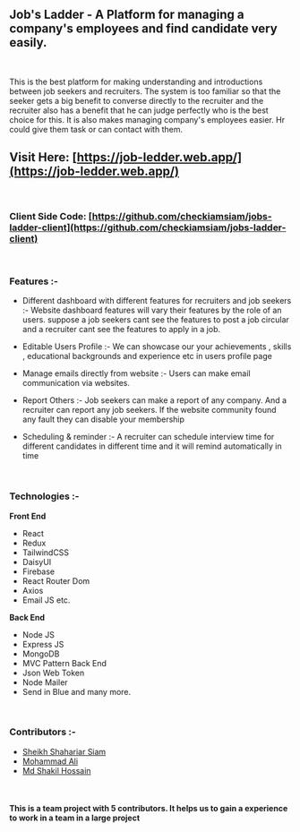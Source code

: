 ## **Job's Ladder** - A Platform for managing a company's employees and find candidate very easily.

<br>

This is the best platform for making understanding and introductions between job seekers and recruiters. The system is too familiar so that the seeker gets a big benefit to converse directly to the recruiter and the recruiter also has a benefit that he can judge perfectly who is the best choice for this. It is also makes managing company's employees easier. Hr could give them task or can contact with them.

## Visit Here: [https://job-ledder.web.app/](https://job-ledder.web.app/)

<br>

### Client Side Code: [https://github.com/checkiamsiam/jobs-ladder-client](https://github.com/checkiamsiam/jobs-ladder-client)

<br>

### **Features :-**

- Different dashboard with different features for recruiters and job seekers :- 
  Website dashboard features will vary their features by the role of an users. suppose a job seekers cant see the features to post a job circular and a recruiter cant see the features to apply in a job.

- Editable Users Profile :- 
  We can showcase our your achievements , skills , educational backgrounds and experience etc in users profile page

- Manage emails directly from website :- 
  Users can make email communication via websites.

- Report Others :- 
  Job seekers can make a report of any company. And a recruiter can report any job seekers. If the website community found any fault they can disable your membership

- Scheduling & reminder :- 
  A recruiter can schedule interview time for different candidates in different time and it will remind automatically in time

<br>

### **Technologies :-**

**Front End**

- React
- Redux
- TailwindCSS
- DaisyUI
- Firebase
- React Router Dom
- Axios
- Email JS etc.

**Back End**

- Node JS
- Express JS
- MongoDB
- MVC Pattern Back End
- Json Web Token
- Node Mailer
- Send in Blue and many more.

<br>

### **Contributors :-**
- [Sheikh Shahariar Siam](https://www.linkedin.com/in/checkiamsiam)
- [Mohammad Ali](https://www.linkedin.com/in/itsproali)
- [Md Shakil Hossain](https://www.linkedin.com/in/md-shakil-hossain-12b538211)

<br>

#### This is a team project with 5 contributors. It helps us to gain a experience to work in a team in a large project
